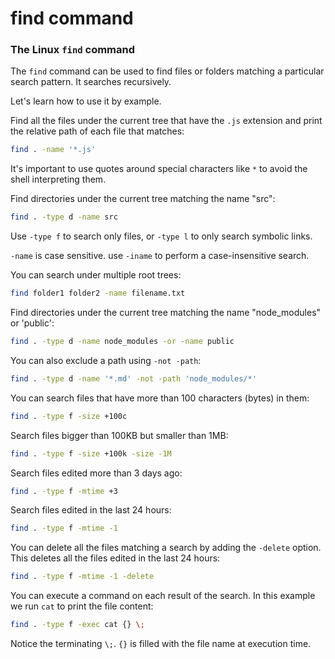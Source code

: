 # find command

### The Linux `find` command <a href="#the-linux-find-command" id="the-linux-find-command"></a>

The `find` command can be used to find files or folders matching a particular search pattern. It searches recursively.

Let's learn how to use it by example.

Find all the files under the current tree that have the `.js` extension and print the relative path of each file that matches:

```bash
find . -name '*.js'
```

It's important to use quotes around special characters like `*` to avoid the shell interpreting them.

Find directories under the current tree matching the name "src":

```bash
find . -type d -name src
```

Use `-type f` to search only files, or `-type l` to only search symbolic links.

`-name` is case sensitive. use `-iname` to perform a case-insensitive search.

You can search under multiple root trees:

```bash
find folder1 folder2 -name filename.txt
```

Find directories under the current tree matching the name "node\_modules" or 'public':

```bash
find . -type d -name node_modules -or -name public
```

You can also exclude a path using `-not -path`:

```bash
find . -type d -name '*.md' -not -path 'node_modules/*'
```

You can search files that have more than 100 characters (bytes) in them:

```bash
find . -type f -size +100c
```

Search files bigger than 100KB but smaller than 1MB:

```bash
find . -type f -size +100k -size -1M
```

Search files edited more than 3 days ago:

```bash
find . -type f -mtime +3
```

Search files edited in the last 24 hours:

```bash
find . -type f -mtime -1
```

You can delete all the files matching a search by adding the `-delete` option. This deletes all the files edited in the last 24 hours:

```bash
find . -type f -mtime -1 -delete
```

You can execute a command on each result of the search. In this example we run `cat` to print the file content:

```bash
find . -type f -exec cat {} \;
```

Notice the terminating `\;`. `{}` is filled with the file name at execution time.
